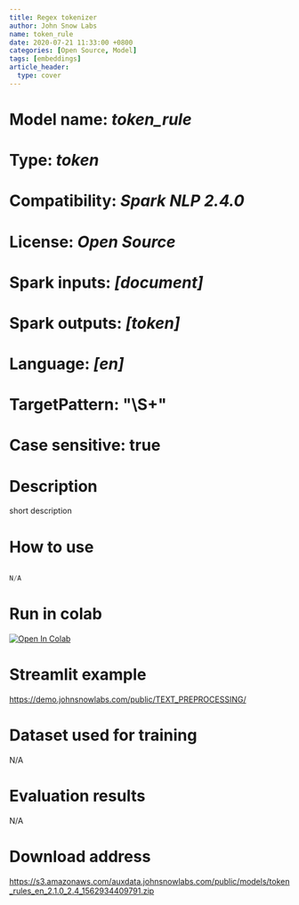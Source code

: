 ```yaml
---
title: Regex tokenizer
author: John Snow Labs
name: token_rule
date: 2020-07-21 11:33:00 +0800
categories: [Open Source, Model]
tags: [embeddings]
article_header:
  type: cover
---
```


# Model name: *token_rule*
# Type: *token*
# Compatibility: *Spark NLP 2.4.0*
# License: *Open Source*
# Spark inputs: *[document]*
# Spark outputs: *[token]*
# Language: *[en]*
# TargetPattern: "\\S+"
# Case sensitive: true


# Description
short description 
# How to use
```python

N/A
```
# Run in colab

[![Open In Colab](https://colab.research.google.com/assets/colab-badge.svg)](https://colab.research.google.com/github/JohnSnowLabs/spark-nlp-workshop/blob/master/tutorials/streamlit_notebooks/TEXT_PREPROCESSING.ipynb)


# Streamlit example
<https://demo.johnsnowlabs.com/public/TEXT_PREPROCESSING/>

# Dataset used for training 
N/A

# Evaluation results
N/A

# Download address
<https://s3.amazonaws.com/auxdata.johnsnowlabs.com/public/models/token_rules_en_2.1.0_2.4_1562934409791.zip>


